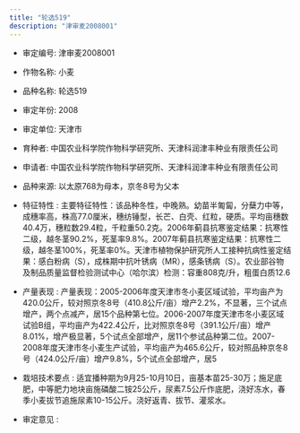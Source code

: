 ```yaml
---
title: "轮选519"
description: "津审麦2008001"
---
```

* 审定编号:  津审麦2008001

*  作物名称:  小麦

*  品种名称:  轮选519

*  审定年份:  2008

*  审定单位:  天津市

* 育种者:  中国农业科学院作物科学研究所、天津科润津丰种业有限责任公司

*  申请者:  中国农业科学院作物科学研究所、天津科润津丰种业有限责任公司

*  品种来源:  以太原768为母本，京冬8号为父本

*  特征特性 : 
主要特征特性：该品种冬性，中晚熟。幼苗半匍匐，分蘖力中等，成穗率高，株高77.0厘米，穗纺锤型，长芒、白壳、红粒，硬质。平均亩穗数40.4万，穗粒数29.4粒，千粒重50.2克。2006年蓟县抗寒鉴定结果：抗寒性二级，越冬茎90.2%，死茎率9.8%。2007年蓟县抗寒鉴定结果：抗寒性二级，越冬茎100%，死茎率0%。天津市植物保护研究所人工接种抗病性鉴定结果：感白粉病（S），成株期中抗叶锈病（MR），感条锈病（S）。农业部谷物及制品质量监督检验测试中心（哈尔滨）检测：容重808克/升，粗蛋白质12.6
 
*  产量表现 : 
产量表现：2005-2006年度天津市冬小麦区域试验，平均亩产为420.0公斤，较对照京冬8号（410.8公斤/亩）增产2.2%，不显著，三个试点增产，两个点减产，居15个品种第七位。2006-2007年度天津市冬小麦区域试验B组，平均亩产为422.4公斤，比对照京冬8号（391.1公斤/亩）增产8.01%，增产极显著，5个试点全部增产，居11个参试品种第二位。2007-2008年度天津市冬小麦生产试验，平均亩产为465.6公斤，较对照品种京冬8号（424.0公斤/亩）增产9.8%，5个试点全部增产，居5

*  栽培技术要点 : 
适宜播种期为9月25-10月10日，亩基本苗25-30万；施足底肥，中等肥力地块亩施磷酸二铵25公斤，尿素7.5公斤作底肥，浇好冻水，春季小麦拔节追施尿素10-15公斤。浇好返青、拔节、灌浆水。

*  审定意见 : 

